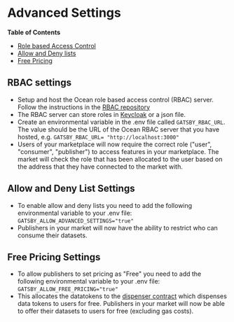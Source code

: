 # Advanced Settings

**Table of Contents**

- [Role based Access Control](#-rbac-settings)
- [Allow and Deny lists](#-allow--and-deny-list-settings)
- [Free Pricing](#-free-pricing-settings)

## RBAC settings

- Setup and host the Ocean role based access control (RBAC) server. Follow the instructions in the [RBAC repository](https://github.com/oceanprotocol/RBAC-Server)
- The RBAC server can store roles in [Keycloak](https://www.keycloak.org/) or a json file.
- Create an environmental variable in the .env file called `GATSBY_RBAC_URL`. The value should be the URL of the Ocean RBAC server that you have hosted, e.g. `GATSBY_RBAC_URL= "http://localhost:3000"`
- Users of your marketplace will now require the correct role ("user", "consumer", "publisher") to access features in your marketplace. The market will check the role that has been allocated to the user based on the address that they have connected to the market with.

## Allow and Deny List Settings

- To enable allow and deny lists you need to add the following environmental variable to your .env file: `GATSBY_ALLOW_ADVANCED_SETTINGS="true"`
- Publishers in your market will now have the ability to restrict who can consume their datasets.

## Free Pricing Settings

- To allow publishers to set pricing as "Free" you need to add the following environmental variable to your .env file: `GATSBY_ALLOW_FREE_PRICING="true"`
- This allocates the datatokens to the [dispenser contract](https://github.com/oceanprotocol/contracts/blob/main/contracts/dispenser/Dispenser.sol) which dispenses data tokens to users for free. Publishers in your market will now be able to offer their datasets to users for free (excluding gas costs).
